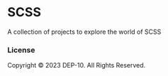 # SCSS

A collection of projects to explore the world of SCSS

### License
Copyright &copy; 2023 DEP-10. All Rights Reserved.
